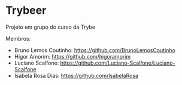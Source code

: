 # Trybeer
Projeto em grupo do curso da Trybe

Membros:
- Bruno Lemos Coutinho: https://github.com/BrunoLemosCoutinho
- Higor Amorim: https://github.com/higoramorim
- Luciano Scalfone: https://github.com/Luciano-Scalfone/Luciano-Scalfone
- Isabela Rosa Dias: https://github.com/IsabelaRosa
